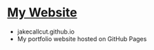 # <a href="https://jakecallcut.github.io">My Website</a>
- jakecallcut.github.io
- My portfolio website hosted on GitHub Pages
